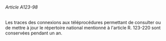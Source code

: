 ###### Article A123-98

Les traces des connexions aux téléprocédures permettant de consulter ou de mettre à jour le répertoire national mentionné à l'article R. 123-220 sont conservées pendant un an.

